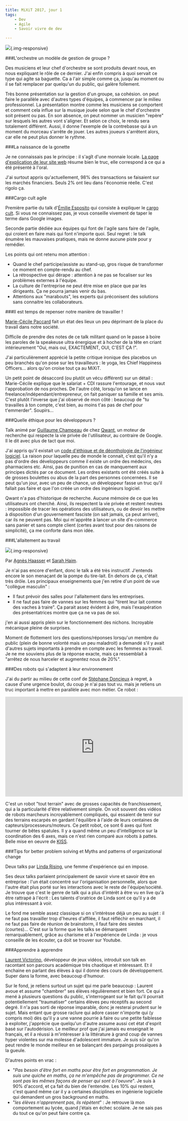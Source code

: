 ```yaml
---
title: MiXiT 2017, jour 1
tags:
    - Dev
    - Agile
    - Savoir vivre de dev

---
```


![](/images/velotype1.jpg){.img-responsive}

<!--more-->

###L'orchestre un modèle de gestion de groupe ?

Des musiciens et leur chef d'orchestre se sont produits devant nous, en nous expliquant le rôle de ce dernier. J'ai enfin compris à quoi servait ce type qui agite sa baguette. Ca a l'air simple comme ça, jusqu'au moment ou il se fait remplacer par quelqu'un du public, qui galère follement.

Très bonne présentation sur la gestion d'un groupe, sa cohésion. on peut faire le parallèle avec d'autres types d'équipes, à commencer par le milieu professionnel. La présentation montre comme les musiciens se comportent et comment cela influe sur la musique jouée selon que le chef d'orchestre soit présent ou pas. En son absence, on peut nommer un musicien "repère" sur lesquels les autres vont s'aligner. Et selon ce choix, le rendu sera totalement différent. Aussi, il donne l'exemple de la contrebasse qui à un moment du morceau s'arrête de jouer. Les autres joueurs s'arrêtent alors, car elle ne peut plus donner le rythme.

###La naissance de la gonette

Je ne connaissais pas le principe : il s'agît d'une monnaie locale. [La page d'explication de leur site web](http://www.lagonette.org/pourquoi-une-monnaie-locale-et-complementaire/) résume bien le truc, elle correspond à ce qui a été présenté à l'oral.

J'ai surtout appris qu'actuellement, 98% des transactions se faisaient sur les marchés financiers. Seuls 2% ont lieu dans l'économie réelle. C'est rigolo ça.

###Cargo cult agile

Première partie du talk d'[Émilie Esposito](https://www.linkedin.com/in/emilie-esposito-b057389?ppe=1) qui consiste à expliquer le [cargo cult](https://fr.wikipedia.org/wiki/Culte_du_cargo). Si vous ne connaissez pas, je vous conseille vivement de taper le terme dans Google images.

Seconde partie dédiée aux équipes qui font de l'agile sans faire de l'agile, qui croient en faire mais qui font n'importe quoi. Seul regret : le talk énumère les mauvaises pratiques, mais ne donne aucune piste pour y remédier.

Les points qui ont retenu mon attention :

* Quand le chef participe/assiste au stand-up, gros risque de transformer ce moment en compte-rendu au chef.
* La rétrospective qui dérape : attention à ne pas se focaliser sur les problèmes externes à l'équipe.
* La culture de l'entreprise ne peut être mise en place que par les dirigeants. Ça ne pourra jamais venir du bas.
* Attentions aux "marabouts", les experts qui préconisent des solutions sans connaitre les collaborateurs.

###Il est temps de repenser notre manière de travailler !

[Marie-Cécile Paccard](http://mcpaccard.com/) fait un état des lieux un peu déprimant de la place du travail dans notre société.

Difficile de prendre des notes de ce talk militant quand on le passe à boire les paroles de la speakeuse ultra énergique et à hocher de la tête en criant intérieurement "Oui, mais oui, EXACTEMENT, OUI, C'EST ÇA !".

J'ai particulièrement apprécié la petite critique ironique des placebos un peu branchés qu'on pose sur les travailleurs : le yoga, les Chief Happiness Officers... alors qu'on croise tout ça au MiXiT.

Un petit point de désaccord (ou plutôt un vécu différent) sur un détail : Marie-Cécile explique que le salariat + CDI rassure l'entourage, et nous vaut l'approbation de nos proches. De l'autre côté, lorsqu'on se lance en freelance/indépendant/entrepreneur, on fait paniquer sa famille et ses amis. C'est plutôt l'inverse que j'ai observé de mon côté : beaucoup de "tu travailles à ton compte, c'est bien, au moins t'as pas de chef pour t'emmerder". Soupirs...

###Quelle éthique pour les développeurs ?

Talk animé par [Guillaume Champeau](https://twitter.com/gchampeau) de chez [Qwant](https://www.qwant.com/), un moteur de recherche qui respecte la vie privée de l'utilisateur, au contraire de Google. Il le dit avec plus de tact que moi.

J'ai appris qu'il existait un [code d'éthique et de déonthologie de l'ingénieur logiciel](http://ethics.acm.org/wp-content/uploads/2016/07/seeri.french.code_.one_.column.pdf?189db0). La raison pour laquelle peu de monde le connait, c'est qu'il n'y a pas d'ordre des développeurs comme il existe un ordre des médecins, des pharmaciens etc. Ainsi, pas de punition en cas de manquement aux principes dictés par ce document. Les ordres existants ont été créés suite à de grosses boulettes ou abus de la part des personnes concernées. Il se peut qu'un jour, avec un peu de chance, un développeur fasse un truc qu'il fallait pas faire et que l'on créée un ordre des ingénieurs logiciel.

Qwant n'a pas d'historique de recherche. Aucune mémoire de ce que les utilisateurs ont cherché. Ainsi, ils respectent la vie privée et restent neutres : impossible de tracer les opérations des utilisateurs, ou de devoir les mettre à disposition d'un gouvernement fasciste (on sait jamais, ça peut arriver), car ils ne peuvent pas. Moi qui m'apprête à lancer un site d'e-commerce sans panier et sans compte client (certes avant tout pour des raisons de simplicité), ça me conforte dans mon idée.

###L'allaitement au travail

![](/images/mafialactee.jpg){.img-responsive}

Par [Agnès Haasser](http://tut-tuuut.github.io/) et [Sarah Haim](http://www.sarahhaim.net/).

Je n'ai pas encore d'enfant, donc le talk a été très instructif. J'entends encore le son menaçant de la pompe du tire-lait. En dehors de ça, c'était très drôle. Les principaux enseignements que j'en retire d'un point de vue "collègue masculin" :

* Il faut prévoir des salles pour l'allaitement dans les entreprises.
* Il ne faut pas faire de vannes sur les femmes qui "tirent leur lait comme des vaches à traire". Ça parait assez évident à dire, mais l'exaspération des présentatrices montre que ça ne va pas de soi.

j'en ai aussi appris plein sur le fonctionnement des nichons. Incroyable mécanique pleine de surprises.

Moment de flottement lors des questions/réponses lorsqu'un membre du public (plein de bonne volonté mais un peu maladroit) a demandé s'il y avait d'autres sujets importants à prendre en compte avec les femmes au travail. Je ne me souviens plus de la réponse exacte, mais ça ressemblait à "arrêtez de nous harceler et augmentez nous de 20%".

###Des robots qui s'adaptent à leur environnement

J'ai du partir au milieu de cette conf de [Stéphane Doncieux](http://www.isir.upmc.fr/?op=view_profil&id=2&lang=en) à regret, à cause d'une urgence boulot, du coup je n'ai pas tout vu. mais je retiens un truc important à mettre en parallèle avec mon métier. Ce robot :

<iframe width="560" height="315" src="https://www.youtube.com/embed/ntlI-pDUxPE" frameborder="0" allowfullscreen></iframe>

C'est un robot "tout terrain" avec de grosses capacités de franchissement, qui a la particularité d'être relativement simple. On voit souvent des vidéos de robots marcheurs incroyablement compliqués, qui essaient de tenir sur des terrains escarpés en gardant l'équilibre à l'aide de leurs centaines de capteurs/processeurs/moteurs. Ce petit robot, ce sont 6 axes qui font tourner de bêtes spatules. Il y a quand même un peu d'intelligence sur la coordination des 6 axes, mais ce n'est rien comparé aux robots à pattes. Belle mise en oeuvre de [KISS](https://fr.wikipedia.org/wiki/Principe_KISS).

###Tips for better problem solving et Myths and patterns of organizational change

Deux talks par [Linda Rising](http://www.lindarising.org/), une femme d'expérience qui en impose.

Ses deux talks parlaient principalement de savoir vivre et savoir être en entreprise : l'un était concentré sur l'origanisation personnelle, alors que l'autre était plus porté sur les interactions avec le reste de l'équipe/société. Je trouve que c'est le genre de talk qui a plus d'intérêt à être vu en live qu'à être rattrapé à l'écrit : Les talents d'oratrice de Linda sont ce qu'il y a de plus intéressant à voir.

Le fond me semble assez classique si on s'intérèsse déjà un peu au sujet : il ne faut pas travailler trop d'heures d'affilée, il faut réfléchir en marchant, il ne faut pas faire de réunion de brainstorm, il faut faire des siestes (courtes)... C'est sur la forme que les talks se démarquent remarquablement, grâce au charisme et à l'expérience de Linda : je vous conseille de les écouter, ça doit se trouver sur Youtube.

###Apprendre à apprendre

[Laurent Victorino](http://lvictorino.com/), développeur de jeux vidéos, introduit son talk en racontant son parcours académique très chaotique et intéressant. Et il enchaine en parlant des élèves à qui il donne des cours de développement. Super dans la forme, avec beaucoup d'humour.

Sur le fond, je retiens surtout un sujet qui me parle beaucoup : Laurent avoue et assume "chambrer" ses élèves régulièrement et bien fort. Ce qui a mené à plusieurs questions du public, s'interrogeant sur le fait qu'il pourrait potentiellement "traumatiser" certains élèves peu réceptifs au second degré. Il n'a pas sorti de réponse imparable, donc je resterai prudent sur le sujet. Mais entant que grosse raclure qui adore casser n'importe qui (y compris moi) dès qu'il y a une vanne pourrie à faire ou une petite faiblesse à exploiter, j'apprécie que quelqu'un d'autre assume aussi cet état d'esprit basé sur l'autodérision. Le meilleur prof que j'ai jamais eu enseignait le français, et il a réussi à m'intéresser à la littérature à grand coup de vannes hyper violentes sur ma molesse d'adolescent immature. Je suis sûr qu'on peut rendre le monde meilleur en se balançant des parpaings prosaïques à la gueule.

D'autres points en vrac :

* "*Pas besoin d'être fort en maths pour être fort en programmation. Je suis une quiche en maths, ça ne m'empêche pas de programmer. Ce ne sont pas les mêmes façons de penser qui sont à l'oeuvre*". Je suis à 90% d'accord, et ça fait du bien de l'entendre. Les 10% qui restent, c'est quand même car il y a certaines disciplines en ingénierie logicielle qui demandent un gros background en maths.
* "*les élèves n'apprennent pas, ils répètent*" : Je retrouve là mon comportement au lycée, quand j'étais en échec scolaire. Je ne sais pas du tout ce qu'on peut faire contre ça.
